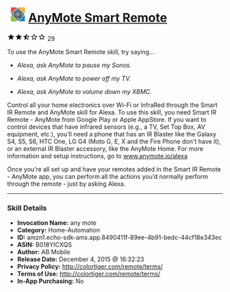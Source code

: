 # &nbsp;<img src="skill_icon" alt="AnyMote Smart Remote icon" width="36"> [AnyMote Smart Remote](http://alexa.amazon.com/#skills/amzn1.echo-sdk-ams.app.8490411f-89ee-4b91-bedc-44cf18e343ec)
![2.6 stars](../../images/ic_star_black_18dp_1x.png)![2.6 stars](../../images/ic_star_black_18dp_1x.png)![2.6 stars](../../images/ic_star_half_black_18dp_1x.png)![2.6 stars](../../images/ic_star_border_black_18dp_1x.png)![2.6 stars](../../images/ic_star_border_black_18dp_1x.png) 29

To use the AnyMote Smart Remote skill, try saying...

* *Alexa, ask AnyMote to pause my Sonos.*

* *Alexa, ask AnyMote to power off my TV.*

* *Alexa, ask AnyMote to volume down my XBMC.*

Control all your home electronics over Wi-Fi or InfraRed through the Smart IR Remote and AnyMote skill for Alexa. To use this skill, you need Smart IR Remote - AnyMote from Google Play or Apple AppStore. If you want to control devices that have infrared sensors (e.g., a TV, Set Top Box, AV equipment, etc.), you’ll need a phone that has an IR Blaster like the Galaxy S4, S5, S6, HTC One, LG G4 (Moto G, E, X and the Fire Phone don't have it), or an external IR Blaster accessory, like the AnyMote Home.  For more information and setup instructions, go to www.anymote.io/alexa  

Once you’re all set up and have your remotes added in the Smart IR Remote - AnyMote app, you can perform all the actions you’d normally perform through the remote - just by asking Alexa.

***

### Skill Details

* **Invocation Name:** any mote
* **Category:** Home-Automation
* **ID:** amzn1.echo-sdk-ams.app.8490411f-89ee-4b91-bedc-44cf18e343ec
* **ASIN:** B018YICXQS
* **Author:** AB Mobile
* **Release Date:** December 4, 2015 @ 16:32:23
* **Privacy Policy:** http://colortiger.com/remote/terms/
* **Terms of Use:** http://colortiger.com/remote/terms/
* **In-App Purchasing:** No
